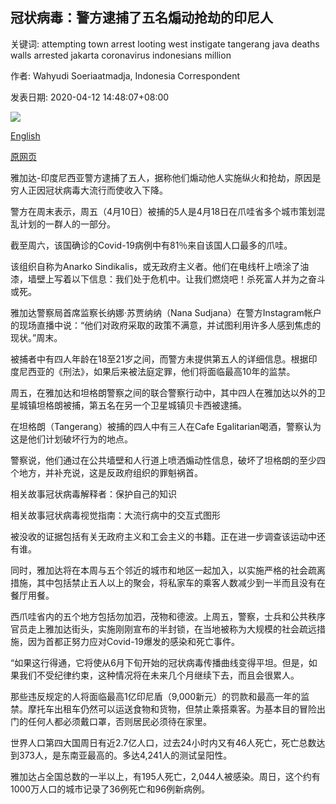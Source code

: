 ## 冠状病毒：警方逮捕了五名煽动抢劫的印尼人

关键词: attempting town arrest looting west instigate tangerang java deaths walls arrested jakarta coronavirus indonesians million

作者: Wahyudi Soeriaatmadja, Indonesia Correspondent

发表日期: 2020-04-12 14:48:07+08:00

![](https://www.straitstimes.com/sites/default/files/styles/x_large/public/articles/2020/04/12/yq-indocov1-12042020.jpg?itok=_ChnGVSY)

[English](Coronavirus%3A%20Police%20arrest%20five%20Indonesians%20attempting%20to%20instigate%20looting.md)

[原网页](https://www.straitstimes.com/asia/se-asia/coronavirus-police-arrest-five-indonesians-attempting-to-instigate-looting)

雅加达-印度尼西亚警方逮捕了五人，据称他们煽动他人实施纵火和抢劫，原因是穷人正因冠状病毒大流行而使收入下降。

警方在周末表示，周五（4月10日）被捕的5人是4月18日在爪哇省多个城市策划混乱计划的一群人的一部分。

截至周六，该国确诊的Covid-19病例中有81％来自该国人口最多的爪哇。

该组织自称为Anarko Sindikalis，或无政府主义者。他们在电线杆上喷涂了油漆，墙壁上写着以下信息：我们处于危机中。让我们燃烧吧！杀死富人并为之奋斗或死。

雅加达警察局首席监察长纳娜·苏贾纳纳（Nana Sudjana）在警方Instagram帐户的现场直播中说：“他们对政府采取的政策不满意，并试图利用许多人感到焦虑的现状。”周末。

被捕者中有四人年龄在18至21岁之间，而警方未提供第五人的详细信息。根据印度尼西亚的《刑法》，如果后来被法庭定罪，他们将面临最高10年的监禁。

周五，在雅加达和坦格朗警察之间的联合警察行动中，其中四人在雅加达以外的卫星城镇坦格朗被捕，第五名在另一个卫星城镇贝卡西被逮捕。

在坦格朗（Tangerang）被捕的四人中有三人在Cafe Egalitarian喝酒，警察认为这是他们计划破坏行为的地点。

警察说，他们通过在公共墙壁和人行道上喷洒煽动性信息，破坏了坦格朗的至少四个地方，并补充说，这是反政府组织的罪魁祸首。

相关故事冠状病毒解释者：保护自己的知识

相关故事冠状病毒视觉指南：大流行病中的交互式图形

被没收的证据包括有关无政府主义和工会主义的书籍。正在进一步调查该运动中还有谁。

同时，雅加达将在本周与五个邻近的城市和地区一起加入，以实施严格的社会疏离措施，其中包括禁止五人以上的聚会，将私家车的乘客人数减少到一半而且没有在餐厅用餐。

西爪哇省内的五个地方包括勿加泗，茂物和德波。上周五，警察，士兵和公共秩序官员走上雅加达街头，实施刚刚宣布的半封锁，在当地被称为大规模的社会疏远措施，因为首都正努力应对Covid-19爆发的感染和死亡事件。

“如果这行得通，它将使从6月下旬开始的冠状病毒传播曲线变得平坦。但是，如果我们不受纪律约束，这种情况将在未来几个月继续下去，而且会很累人。

那些违反规定的人将面临最高1亿印尼盾（9,000新元）的罚款和最高一年的监禁。摩托车出租车仍然可以运送食物和货物，但禁止乘搭乘客。为基本目的冒险出门的任何人都必须戴口罩，否则居民必须待在家里。

世界人口第四大国周日有近2.7亿人口，过去24小时内又有46人死亡，死亡总数达到373人，是东南亚最高的。多达4,241人的测试呈阳性。

雅加达占全国总数的一半以上，有195人死亡，2,044人被感染。周日，这个约有1000万人口的城市记录了36例死亡和96例新病例。